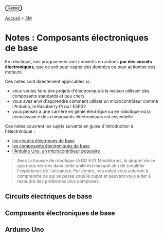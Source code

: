 <button onclick="window.history.back()" style="border: 'none';border-radius: 12px">Retour</button>

[Accueil](./index.md) > [3M](./acceuil3M.md#projet-2--circuits-électroniques-et-programmation)

# Notes : Composants électroniques de base

En robotique, nos programmes sont convertis en actions **par des circuits électroniques**, que ce soit pour capter des données ou pour actionner des moteurs.

Ces notes sont directement applicables si :
* vous voulez faire des projets d'électronique à la maison utilisant des composants standards et peu chers
* vous avez envi d'apprendre comment utiliser un microcontrôleur comme l'Arduino, le Raspberry Pi ou l'ESP32
* vous pensez à une carrière en génie électrique ou en robotique où la connaissance des composants électroniques est essentielle

Ces notes couvrent les sujets suivants en guise d'introduction à l'électronique :
* [les circuits électriques de base](#circuits-électriques-de-base)
* [les composants électroniques de base](#composants-électroniques-de-base)
* [l'Arduino Uno, un microcontrôleur populaire](#arduino-uno)

> Avec la trousse de robotique LEGO EV3 Mindstorms, la plupart de ce que nous verrons dans cette unité est masqué afin de simplifier l'expérience de l'utilisateur. Par contre, ces notes vous aideront à comprendre ce qui se passe sous le capot et peuvent vous aider à résoudre des problèmes plus complexes.

## Circuits électriques de base

## Composants électroniques de base

## Arduino Uno
